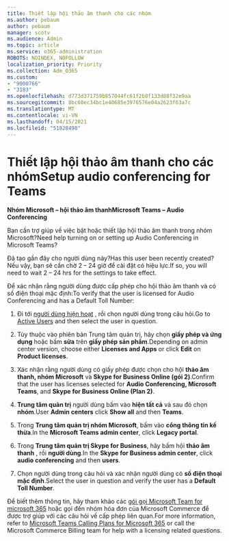```yaml
---
title: Thiết lập hội thảo âm thanh cho các nhóm
ms.author: pebaum
author: pebaum
manager: scotv
ms.audience: Admin
ms.topic: article
ms.service: o365-administration
ROBOTS: NOINDEX, NOFOLLOW
localization_priority: Priority
ms.collection: Adm_O365
ms.custom:
- "9000766"
- "3183"
ms.openlocfilehash: d773d371759b857044fc61f2b8f133d88f32e9aa
ms.sourcegitcommit: 8bc60ec34bc1e40685e3976576e04a2623f63a7c
ms.translationtype: MT
ms.contentlocale: vi-VN
ms.lasthandoff: 04/15/2021
ms.locfileid: "51828498"
---
```

# <a name="setup-audio-conferencing-for-teams"></a><span data-ttu-id="2723e-102">Thiết lập hội thảo âm thanh cho các nhóm</span><span class="sxs-lookup"><span data-stu-id="2723e-102">Setup audio conferencing for Teams</span></span>

<span data-ttu-id="2723e-103">**Nhóm Microsoft – hội thảo âm thanh**</span><span class="sxs-lookup"><span data-stu-id="2723e-103">**Microsoft Teams – Audio Conferencing**</span></span>

<span data-ttu-id="2723e-104">Bạn cần trợ giúp về việc bật hoặc thiết lập hội thảo âm thanh trong nhóm Microsoft?</span><span class="sxs-lookup"><span data-stu-id="2723e-104">Need help turning on or setting up Audio Conferencing in Microsoft Teams?</span></span>

<span data-ttu-id="2723e-105">Đã tạo gần đây cho người dùng này?</span><span class="sxs-lookup"><span data-stu-id="2723e-105">Has this user been recently created?</span></span>  <span data-ttu-id="2723e-106">Nếu vậy, bạn sẽ cần chờ 2 – 24 giờ để cài đặt có hiệu lực.</span><span class="sxs-lookup"><span data-stu-id="2723e-106">If so, you will need to wait 2 – 24 hrs for the settings to take effect.</span></span>

<span data-ttu-id="2723e-107">Để xác nhận rằng người dùng được cấp phép cho hội thảo âm thanh và có số điện thoại mặc định:</span><span class="sxs-lookup"><span data-stu-id="2723e-107">To verify that the user is licensed for Audio Conferencing and has a Default Toll Number:</span></span>

1. <span data-ttu-id="2723e-108">Đi tới [người dùng hiện hoạt](https://admin.microsoft.com/Adminportal/Home?source=applauncher#/users) , rồi chọn người dùng trong câu hỏi.</span><span class="sxs-lookup"><span data-stu-id="2723e-108">Go to [Active Users](https://admin.microsoft.com/Adminportal/Home?source=applauncher#/users) and then select the user in question.</span></span>

2. <span data-ttu-id="2723e-109">Tùy thuộc vào phiên bản Trung tâm quản trị, hãy chọn **giấy phép và ứng dụng** hoặc bấm **sửa** trên **giấy phép sản phẩm**.</span><span class="sxs-lookup"><span data-stu-id="2723e-109">Depending on admin center version, choose either **Licenses and Apps** or click **Edit** on **Product licenses**.</span></span>

3. <span data-ttu-id="2723e-110">Xác nhận rằng người dùng có giấy phép được chọn cho hội **thảo âm thanh, nhóm Microsoft** và **Skype for Business Online (gói 2)**.</span><span class="sxs-lookup"><span data-stu-id="2723e-110">Confirm that the user has licenses selected for **Audio Conferencing, Microsoft Teams**, and **Skype for Business Online (Plan 2)**.</span></span>

4. <span data-ttu-id="2723e-111">**Trung tâm quản trị** người dùng bấm vào **hiện tất cả** và sau đó chọn **nhóm**.</span><span class="sxs-lookup"><span data-stu-id="2723e-111">User **Admin centers** click **Show all** and then **Teams**.</span></span>

5. <span data-ttu-id="2723e-112">Trong **Trung tâm quản trị nhóm Microsoft**, bấm vào **cổng thông tin kế thừa**.</span><span class="sxs-lookup"><span data-stu-id="2723e-112">In the **Microsoft Teams admin center**, click **Legacy portal**.</span></span>

6. <span data-ttu-id="2723e-113">Trong **Trung tâm quản trị Skype for Business**, hãy bấm hội **thảo âm thanh** , rồi **người dùng**.</span><span class="sxs-lookup"><span data-stu-id="2723e-113">In the **Skype for Business admin center**, click **audio conferencing** and then **users**.</span></span>

7. <span data-ttu-id="2723e-114">Chọn người dùng trong câu hỏi và xác nhận người dùng có **số điện thoại mặc định**.</span><span class="sxs-lookup"><span data-stu-id="2723e-114">Select the user in question and verify the user has a **Default Toll Number**.</span></span>

<span data-ttu-id="2723e-115">Để biết thêm thông tin, hãy tham khảo các [gói gọi Microsoft Team for microsoft 365](https://docs.microsoft.com/microsoftteams/calling-plans-for-office-365) hoặc gọi đến nhóm hóa đơn của Microsoft Commerce để được trợ giúp với các câu hỏi về cấp phép liên quan.</span><span class="sxs-lookup"><span data-stu-id="2723e-115">For more information, refer to [Microsoft Teams Calling Plans for Microsoft 365](https://docs.microsoft.com/microsoftteams/calling-plans-for-office-365) or call the Microsoft Commerce Billing team for help with a licensing related questions.</span></span>